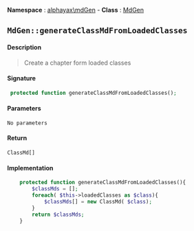 **Namespace**  : [alphayax\mdGen](../__NAMESPACE__.md) -
**Class** : [MdGen](__CLASS__.md)

## `MdGen::generateClassMdFromLoadedClasses`

#### Description

> Create a chapter form loaded classes

#### Signature

```php
 protected function generateClassMdFromLoadedClasses();
```

#### Parameters

    No parameters

#### Return

    ClassMd[] 

#### Implementation

```php
    protected function generateClassMdFromLoadedClasses(){
        $classMds = [];
        foreach( $this->loadedClasses as $class){
            $classMds[] = new ClassMd( $class);
        }
        return $classMds;
    }

```

